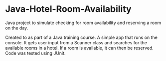 # Java-Hotel-Room-Availability
Java project to simulate checking for room availability and reserving a room on the day.

Created to as part of a Java training course. A simple app that runs on the console.
It gets user input from a Scanner class and searches for the available rooms in a
hotel. If a room is available, it can then be reserved. Code was tested using JUnit.
